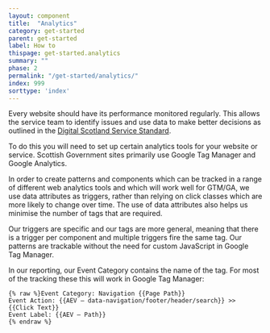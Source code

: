 ```yaml
---
layout: component
title:  "Analytics"
category: get-started
parent: get-started
label: How to
thispage: get-started.analytics
summary: ""
phase: 2
permalink: "/get-started/analytics/"
index: 999
sorttype: 'index'
---
```


Every website should have its performance monitored regularly. This allows the service team to identify issues and use data to make better decisions as outlined in the [Digital Scotland Service Standard](https://resources.mygov.scot/alpha/service-standard/digital-scotland-service-standard/).

To do this you will need to set up certain analytics tools for your website or service. Scottish Government sites primarily use Google Tag Manager and Google Analytics.

In order to create patterns and components which can be tracked in a range of different web analytics tools and which will work well for GTM/GA, we use data attributes as triggers, rather than relying on click classes which are more likely to change over time. The use of data attributes also helps us minimise the number of tags that are required.

Our triggers are specific and our tags are more general, meaning that there is a trigger per component and multiple triggers fire the same tag. Our patterns are trackable without the need for custom JavaScript in Google Tag Manager.

In our reporting, our Event Category contains the name of the tag. For most of the tracking these this will work in Google Tag Manager:

<pre style="overflow: auto; margin-bottom: 16px;"><code>{% raw %}Event Category: Navigation {{Page Path}}
Event Action: {{AEV – data-navigation/footer/header/search}} >> {{Click Text}}
Event Label: {{AEV – Path}}
{% endraw %}</code></pre>
